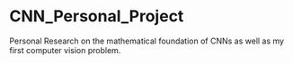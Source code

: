 # CNN_Personal_Project
Personal Research on the mathematical foundation of CNNs as well as my first computer vision problem.
